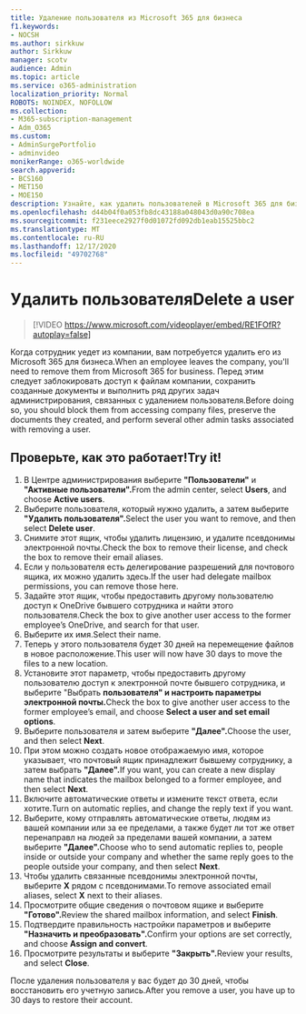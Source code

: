 ```yaml
---
title: Удаление пользователя из Microsoft 365 для бизнеса
f1.keywords:
- NOCSH
ms.author: sirkkuw
author: Sirkkuw
manager: scotv
audience: Admin
ms.topic: article
ms.service: o365-administration
localization_priority: Normal
ROBOTS: NOINDEX, NOFOLLOW
ms.collection:
- M365-subscription-management
- Adm_O365
ms.custom:
- AdminSurgePortfolio
- adminvideo
monikerRange: o365-worldwide
search.appverid:
- BCS160
- MET150
- MOE150
description: Узнайте, как удалить пользователей в Microsoft 365 для бизнеса.
ms.openlocfilehash: d44b04f0a053fb8dc43188a048043d0a90c708ea
ms.sourcegitcommit: f231eece2927f0d01072fd092db1eab15525bbc2
ms.translationtype: MT
ms.contentlocale: ru-RU
ms.lasthandoff: 12/17/2020
ms.locfileid: "49702768"
---
```

# <a name="delete-a-user"></a><span data-ttu-id="8e6cd-103">Удалить пользователя</span><span class="sxs-lookup"><span data-stu-id="8e6cd-103">Delete a user</span></span>

> [!VIDEO https://www.microsoft.com/videoplayer/embed/RE1FOfR?autoplay=false]

<span data-ttu-id="8e6cd-104">Когда сотрудник уедет из компании, вам потребуется удалить его из Microsoft 365 для бизнеса.</span><span class="sxs-lookup"><span data-stu-id="8e6cd-104">When an employee leaves the company, you'll need to remove them from Microsoft 365 for business.</span></span> <span data-ttu-id="8e6cd-105">Перед этим следует заблокировать доступ к файлам компании, сохранить созданные документы и выполнить ряд других задач администрирования, связанных с удалением пользователя.</span><span class="sxs-lookup"><span data-stu-id="8e6cd-105">Before doing so, you should block them from accessing company files, preserve the documents they created, and perform several other admin tasks associated with removing a user.</span></span>

## <a name="try-it"></a><span data-ttu-id="8e6cd-106">Проверьте, как это работает!</span><span class="sxs-lookup"><span data-stu-id="8e6cd-106">Try it!</span></span>

1. <span data-ttu-id="8e6cd-107">В Центре администрирования выберите **"Пользователи"** и **"Активные пользователи".**</span><span class="sxs-lookup"><span data-stu-id="8e6cd-107">From the admin center, select **Users**, and choose **Active users**.</span></span>
1. <span data-ttu-id="8e6cd-108">Выберите пользователя, который нужно удалить, а затем выберите **"Удалить пользователя".**</span><span class="sxs-lookup"><span data-stu-id="8e6cd-108">Select the user you want to remove, and then select **Delete user**.</span></span>
1. <span data-ttu-id="8e6cd-109">Снимите этот ящик, чтобы удалить лицензию, и удалите псевдонимы электронной почты.</span><span class="sxs-lookup"><span data-stu-id="8e6cd-109">Check the box to remove their license, and check the box to remove their email aliases.</span></span>
1. <span data-ttu-id="8e6cd-110">Если у пользователя есть делегирование разрешений для почтового ящика, их можно удалить здесь.</span><span class="sxs-lookup"><span data-stu-id="8e6cd-110">If the user had delegate mailbox permissions, you can remove those here.</span></span>
1. <span data-ttu-id="8e6cd-111">Задайте этот ящик, чтобы предоставить другому пользователю доступ к OneDrive бывшего сотрудника и найти этого пользователя.</span><span class="sxs-lookup"><span data-stu-id="8e6cd-111">Check the box to give another user access to the former employee’s OneDrive, and search for that user.</span></span>
1. <span data-ttu-id="8e6cd-112">Выберите их имя.</span><span class="sxs-lookup"><span data-stu-id="8e6cd-112">Select their name.</span></span>
1. <span data-ttu-id="8e6cd-113">Теперь у этого пользователя будет 30 дней на перемещение файлов в новое расположение.</span><span class="sxs-lookup"><span data-stu-id="8e6cd-113">This user will now have 30 days to move the files to a new location.</span></span>
1. <span data-ttu-id="8e6cd-114">Установите этот параметр, чтобы предоставить другому пользователю доступ к электронной почте бывшего сотрудника, и выберите "Выбрать **пользователя" и настроить параметры электронной почты.**</span><span class="sxs-lookup"><span data-stu-id="8e6cd-114">Check the box to give another user access to the former employee’s email, and choose **Select a user and set email options**.</span></span>
1. <span data-ttu-id="8e6cd-115">Выберите пользователя и затем выберите **"Далее".**</span><span class="sxs-lookup"><span data-stu-id="8e6cd-115">Choose the user, and then select **Next**.</span></span>
1. <span data-ttu-id="8e6cd-116">При этом можно создать новое отображаемую имя, которое указывает, что почтовый ящик принадлежит бывшему сотруднику, а затем выбрать **"Далее".**</span><span class="sxs-lookup"><span data-stu-id="8e6cd-116">If you want, you can create a new display name that indicates the mailbox belonged to a former employee, and then select **Next**.</span></span>
1. <span data-ttu-id="8e6cd-117">Включите автоматические ответы и измените текст ответа, если хотите.</span><span class="sxs-lookup"><span data-stu-id="8e6cd-117">Turn on automatic replies, and change the reply text if you want.</span></span>
1. <span data-ttu-id="8e6cd-118">Выберите, кому отправлять автоматические ответы, людям из вашей компании или за ее пределами, а также будет ли тот же ответ перенаправл на людей за пределами вашей компании, а затем выберите **"Далее".**</span><span class="sxs-lookup"><span data-stu-id="8e6cd-118">Choose who to send automatic replies to, people inside or outside your company and whether the same reply goes to the people outside your company, and then select **Next**.</span></span>
1. <span data-ttu-id="8e6cd-119">Чтобы удалить связанные псевдонимы электронной почты, выберите **X** рядом с псевдонимами.</span><span class="sxs-lookup"><span data-stu-id="8e6cd-119">To remove associated email aliases, select **X** next to their aliases.</span></span>
1. <span data-ttu-id="8e6cd-120">Просмотрите общие сведения о почтовом ящике и выберите **"Готово".**</span><span class="sxs-lookup"><span data-stu-id="8e6cd-120">Review the shared mailbox information, and select **Finish**.</span></span>
1. <span data-ttu-id="8e6cd-121">Подтвердите правильность настройки параметров и выберите **"Назначить и преобразовать".**</span><span class="sxs-lookup"><span data-stu-id="8e6cd-121">Confirm your options are set correctly, and choose **Assign and convert**.</span></span>
1. <span data-ttu-id="8e6cd-122">Просмотрите результаты и выберите **"Закрыть".**</span><span class="sxs-lookup"><span data-stu-id="8e6cd-122">Review your results, and select **Close**.</span></span>

<span data-ttu-id="8e6cd-123">После удаления пользователя у вас будет до 30 дней, чтобы восстановить его учетную запись.</span><span class="sxs-lookup"><span data-stu-id="8e6cd-123">After you remove a user, you have up to 30 days to restore their account.</span></span>
